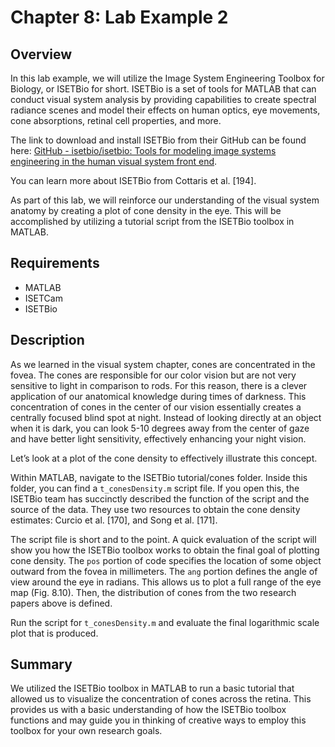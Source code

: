 # Chapter 8: Lab Example 2

## Overview
In this lab example, we will utilize the Image System Engineering Toolbox for Biology, or ISETBio for short. ISETBio is a set of tools for MATLAB that can conduct visual system analysis by providing capabilities to create spectral radiance scenes and model their effects on human optics, eye movements, cone absorptions, retinal cell properties, and more. 

The link to download and install ISETBio from their GitHub can be found here:
[GitHub - isetbio/isetbio: Tools for modeling image systems engineering in the human visual system front end](https://github.com/isetbio/isetbio).

You can learn more about ISETBio from Cottaris et al. [194]. 

As part of this lab, we will reinforce our understanding of the visual system anatomy by creating a plot of cone density in the eye. This will be accomplished by utilizing a tutorial script from the ISETBio toolbox in MATLAB.

## Requirements
- MATLAB
- ISETCam
- ISETBio

## Description
As we learned in the visual system chapter, cones are concentrated in the fovea. The cones are responsible for our color vision but are not very sensitive to light in comparison to rods. For this reason, there is a clever application of our anatomical knowledge during times of darkness. This concentration of cones in the center of our vision essentially creates a centrally focused blind spot at night. Instead of looking directly at an object when it is dark, you can look 5-10 degrees away from the center of gaze and have better light sensitivity, effectively enhancing your night vision. 

Let’s look at a plot of the cone density to effectively illustrate this concept.

Within MATLAB, navigate to the ISETBio tutorial/cones folder. Inside this folder, you can find a `t_conesDensity.m` script file. If you open this, the ISETBio team has succinctly described the function of the script and the source of the data. They use two resources to obtain the cone density estimates: Curcio et al. [170], and Song et al. [171].

The script file is short and to the point. A quick evaluation of the script will show you how the ISETBio toolbox works to obtain the final goal of plotting cone density. The `pos` portion of code specifies the location of some object outward from the fovea in millimeters. The `ang` portion defines the angle of view around the eye in radians. This allows us to plot a full range of the eye map (Fig. 8.10). Then, the distribution of cones from the two research papers above is defined.

Run the script for `t_conesDensity.m` and evaluate the final logarithmic scale plot that is produced.

## Summary
We utilized the ISETBio toolbox in MATLAB to run a basic tutorial that allowed us to visualize the concentration of cones across the retina. This provides us with a basic understanding of how the ISETBio toolbox functions and may guide you in thinking of creative ways to employ this toolbox for your own research goals.
